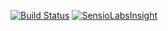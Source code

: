 [![Build Status](https://travis-ci.org/lukeoliff/zpg-rtf-php.svg?branch=master)](https://travis-ci.org/lukeoliff/zpg-rtf-php) [![SensioLabsInsight](https://insight.sensiolabs.com/projects/db952452-4122-40db-82c3-26d495842dd6/mini.png)](https://insight.sensiolabs.com/projects/db952452-4122-40db-82c3-26d495842dd6)
